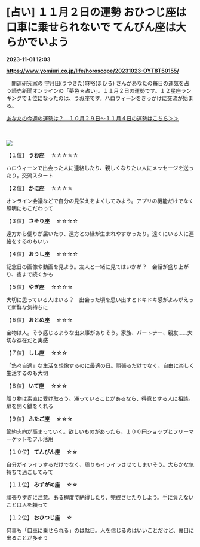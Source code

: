 # [占い] １１月２日の運勢 おひつじ座は口車に乗せられないで てんびん座は大らかでいよう

**2023-11-01 12:03**

**https://www.yomiuri.co.jp/life/horoscope/20231023-OYT8T50155/**

　開運研究家の 宇月田(うつきた)麻裕(まひろ) さんがあなたの毎日の運気を占う読売新聞オンラインの「夢色☆占い」。１１月２日の運勢です。１２星座ランキングで１位になったのは、うお座です。ハロウィーンをきっかけに交流が始まる。

[あなたの今週の運勢は？　１０月２９日～１１月４日の運勢はこちら＞＞](https://www.yomiuri.co.jp/life/horoscope/20231025-OYT8T50038/)

　

![](https://www.yomiuri.co.jp/media/2023/10/20231023-OYT8I50143-1.jpg)

【１位】 **うお座** 　☆☆☆☆☆

ハロウィーンで出会った人に連絡したり、親しくなりたい人にメッセージを送ったり。交流スタート

【２位】 **かに座** 　☆☆☆☆

オンライン会議などで自分の見栄えをよくしてみよう。アプリの機能だけでなく照明にもこだわって

【３位】 **さそり座** 　☆☆☆☆

遠方から便りが届いたり、遠方との縁が生まれやすかったり。遠くにいる人に連絡をするのもいい

【４位】 **おうし座** 　☆☆☆☆

記念日の画像や動画を見よう。友人と一緒に見てはいかが？　会話が盛り上がり、夜まで続くかも

【５位】 **やぎ座** 　☆☆☆☆

大切に思っている人はいる？　出会った頃を思い出すとドキドキ感がよみがえって新鮮な気持ちに

【６位】 **おとめ座** 　☆☆☆

宝物は人。そう感じるような出来事がありそう。家族、パートナー、親友……大切な存在だと実感

【７位】 **しし座** 　☆☆☆

「悠々自適」な生活を想像するのに最適の日。頑張るだけでなく、自由に楽しく生活するのも大切

【８位】 **いて座** 　☆☆☆

贈り物は素直に受け取ろう。滞っていることがあるなら、得意とする人に相談。扉を開く鍵をくれる

【９位】 **ふたご座** 　☆☆☆

節約志向が高まっていく。欲しいものがあったら、１００円ショップとフリーマーケットをフル活用

【１０位】 **てんびん座** 　☆☆

自分がイライラするだけでなく、周りもイライラさせてしまいそう。大らかな気持ちで過ごしてみて

【１１位】 **みずがめ座** 　☆☆

頑張りすぎに注意。ある程度で納得したり、完成させたりしよう。手に負えないことは人を頼って

【１２位】 **おひつじ座** 　☆

何事も「口車に乗せられる」のは駄目。人を信じるのはいいことだけど、裏目に出ることが多そう